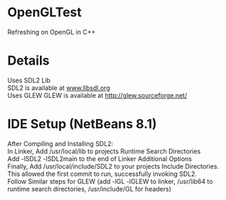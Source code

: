 # OpenGLTest
Refreshing on OpenGL in C++

# Details
Uses SDL2 Lib</br>
SDL2 is available at www.libsdl.org<br/>
Uses GLEW
GLEW is available at http://glew.sourceforge.net/</br>

# IDE Setup (NetBeans 8.1)
After Compiling and Installing SDL2:</br>
In Linker, Add /usr/local/lib to projects Runtime Search Directories<br/>
Add -lSDL2 -lSDL2main to the end of Linker Additional Options<br/>
Finally, Add /usr/local/include/SDL2 to your projects Include Directories.</br>
This allowed the first commit to run, successfully invoking SDL2.<br/>
Follow Similar steps for GLEW (add -lGL -lGLEW to linker, /usr/lib64 to runtime search directories, /usr/include/GL for headers)<br/>
